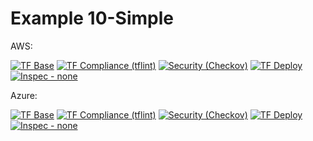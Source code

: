 # Example 10-Simple

AWS:

<!--.test-eu-central-1-test-start-->
[![TF Base](https://img.shields.io/static/v1?logo=terraform&style=plastic&label=TF%20Base&message=✓%203%20|✗%200%20|▲%200|➝%200&color=success)](https://github.com/Ontracon/tfm-cloud-commons/actions/runs/3250456582)
[![TF Compliance (tflint)](https://img.shields.io/static/v1?logo=terraform&style=plastic&label=TF%20Compliance%20(tflint)&message=✓%201%20|✗%20%20|▲%201|➝%200&color=yellow)](https://github.com/Ontracon/tfm-cloud-commons/actions/runs/3250456582)
[![Security (Checkov)](https://img.shields.io/static/v1?logo=terraform&style=plastic&label=Security%20(Checkov)&message=✓%20Success&color=success)](https://github.com/Ontracon/tfm-cloud-commons/actions/runs/3250456582)
[![TF Deploy](https://img.shields.io/static/v1?logo=terraform&style=plastic&label=TF%20Deploy&message=✓%205%20|✗%200%20|▲%200|➝%200&color=success)](https://github.com/Ontracon/tfm-cloud-commons/actions/runs/3250456582)
[![Inspec - none](https://img.shields.io/static/v1?logo=chef&style=plastic&label=Inspec%20-%20none&message=✓%208%20|✗%200%20|▲%201|➝%200&color=yellow)](https://github.com/Ontracon/tfm-cloud-commons/actions/runs/3250456582)
<!--.test-eu-central-1-test-end-->

Azure:

<!--.test-westeurope-test-start-->
[![TF Base](https://img.shields.io/static/v1?logo=terraform&style=plastic&label=TF%20Base&message=✓%203%20|✗%200%20|▲%200|➝%200&color=success)](https://github.com/Ontracon/tfm-cloud-commons/actions/runs/3250456582)
[![TF Compliance (tflint)](https://img.shields.io/static/v1?logo=terraform&style=plastic&label=TF%20Compliance%20(tflint)&message=✓%201%20|✗%20%20|▲%201|➝%200&color=yellow)](https://github.com/Ontracon/tfm-cloud-commons/actions/runs/3250456582)
[![Security (Checkov)](https://img.shields.io/static/v1?logo=terraform&style=plastic&label=Security%20(Checkov)&message=✓%20Success&color=success)](https://github.com/Ontracon/tfm-cloud-commons/actions/runs/3250456582)
[![TF Deploy](https://img.shields.io/static/v1?logo=terraform&style=plastic&label=TF%20Deploy&message=✓%205%20|✗%200%20|▲%200|➝%200&color=success)](https://github.com/Ontracon/tfm-cloud-commons/actions/runs/3250456582)
[![Inspec - none](https://img.shields.io/static/v1?logo=chef&style=plastic&label=Inspec%20-%20none&message=✓%208%20|✗%200%20|▲%201|➝%200&color=yellow)](https://github.com/Ontracon/tfm-cloud-commons/actions/runs/3250456582)
<!--.test-westeurope-test-end-->
